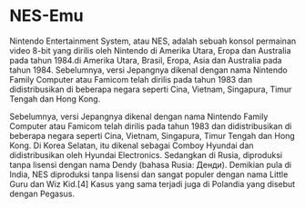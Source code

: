 # NES-Emu
Nintendo Entertainment System, atau NES, adalah sebuah konsol permainan video 8-bit yang dirilis oleh Nintendo di Amerika Utara, Eropa dan Australia pada tahun 1984.di Amerika Utara, Brasil, Eropa, Asia dan Australia pada tahun 1984. Sebelumnya, versi Jepangnya dikenal dengan nama Nintendo Family Computer atau Famicom telah dirilis pada tahun 1983 dan didistribusikan di beberapa negara seperti Cina, Vietnam, Singapura, Timur Tengah dan Hong Kong.

Sebelumnya, versi Jepangnya dikenal dengan nama Nintendo Family Computer atau Famicom telah dirilis pada tahun 1983 dan didistribusikan di beberapa negara seperti Cina, Vietnam, Singapura, Timur Tengah dan Hong Kong. Di Korea Selatan, itu dikenal sebagai Comboy Hyundai dan didistribusikan oleh Hyundai Electronics. Sedangkan di Rusia, diproduksi tanpa lisensi dengan nama Dendy (bahasa Rusia: Денди). Demikian pula di India, NES diproduksi tanpa lisensi dan sangat populer dengan nama Little Guru dan Wiz Kid.[4] Kasus yang sama terjadi juga di Polandia yang disebut dengan Pegasus.
